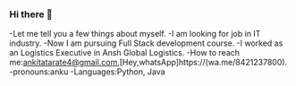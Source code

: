 ### Hi there 👋
-Let me tell you a few things about myself.
-I am looking for job in IT industry.
-Now I am pursuing Full Stack development course.
-I worked as an Logistics Executive in Ansh Global Logistics.
-How to reach me:ankitatarate4@gmail.com,[Hey,whatsApp]https://(wa.me/8421237800).
-pronouns:anku
-Languages:Python, Java

